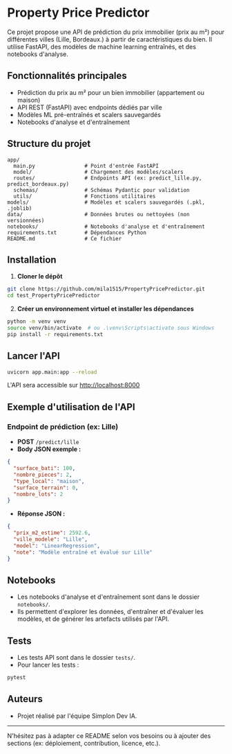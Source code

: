# Property Price Predictor

Ce projet propose une API de prédiction du prix immobilier (prix au m²) pour différentes villes (Lille, Bordeaux.) à partir de caractéristiques du bien. Il utilise FastAPI, des modèles de machine learning entraînés, et des notebooks d'analyse.

## Fonctionnalités principales
- Prédiction du prix au m² pour un bien immobilier (appartement ou maison)
- API REST (FastAPI) avec endpoints dédiés par ville
- Modèles ML pré-entraînés et scalers sauvegardés
- Notebooks d'analyse et d'entraînement

## Structure du projet
```
app/
  main.py                # Point d'entrée FastAPI
  model/                 # Chargement des modèles/scalers
  routes/                # Endpoints API (ex: predict_lille.py, predict_bordeaux.py)
  schemas/               # Schémas Pydantic pour validation
  utils/                 # Fonctions utilitaires
models/                  # Modèles et scalers sauvegardés (.pkl, .joblib)
data/                    # Données brutes ou nettoyées (non versionnées)
notebooks/               # Notebooks d'analyse et d'entraînement
requirements.txt         # Dépendances Python
README.md                # Ce fichier
```

## Installation
1. **Cloner le dépôt**
```bash
git clone https://github.com/mila1515/PropertyPricePredictor.git
cd test_PropertyPricePredictor
```
2. **Créer un environnement virtuel et installer les dépendances**
```bash
python -m venv venv
source venv/bin/activate  # ou .\venv\Scripts\activate sous Windows
pip install -r requirements.txt
```

## Lancer l'API
```bash
uvicorn app.main:app --reload
```
L'API sera accessible sur [http://localhost:8000](http://localhost:8000)

## Exemple d'utilisation de l'API
### Endpoint de prédiction (ex: Lille)
- **POST** `/predict/lille`
- **Body JSON exemple :**
```json
{
  "surface_bati": 100,
  "nombre_pieces": 2,
  "type_local": "maison",
  "surface_terrain": 0,
  "nombre_lots": 2
}
```
- **Réponse JSON :**
```json
{
  "prix_m2_estime": 2592.6,
  "ville_modele": "Lille",
  "model": "LinearRegression",
  "note": "Modèle entraîné et évalué sur Lille"
}
```

## Notebooks
- Les notebooks d'analyse et d'entraînement sont dans le dossier `notebooks/`.
- Ils permettent d'explorer les données, d'entraîner et d'évaluer les modèles, et de générer les artefacts utilisés par l'API.

## Tests
- Les tests API sont dans le dossier `tests/`.
- Pour lancer les tests :
```bash
pytest
```

## Auteurs
- Projet réalisé par l'équipe Simplon Dev IA.

---
N'hésitez pas à adapter ce README selon vos besoins ou à ajouter des sections (ex: déploiement, contribution, licence, etc.).
